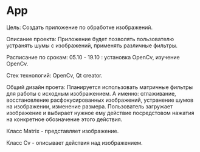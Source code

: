 # App

Цель: Создать приложение по обработке изображений.

Описание проекта: Приложение будет позволять пользователю устранять шумы с изображений, применять различные фильтры.

Расписание по срокам: 05.10 - 19.10 : установка OpenCv, изучение OpenCv.

Стек технологий: OpenCv, Qt creator.

Общий дизайн проета: Планируется использовать матричные фильтры для работы с исходным изображением. А именно: сглаживание, восстановление расфокусированных изображений, устранение шумов на изображении, изменение размера.
Пользователь загружает изображение и выбирает нужное ему действие посредстовом нажатия на конкретное обозначение этого действия.

Класс Matrix - представляет изображение.

Класс Cv - описывает действия над изображением.
